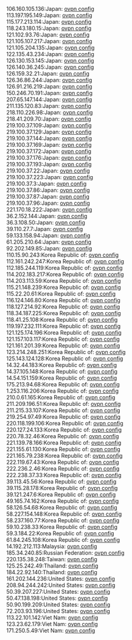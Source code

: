 106.160.105.136:Japan: [ovpn config](vpn/106_160_105_136.ovpn)  
113.197.195.149:Japan: [ovpn config](vpn/113_197_195_149.ovpn)  
115.177.213.114:Japan: [ovpn config](vpn/115_177_213_114.ovpn)  
118.243.180.15:Japan: [ovpn config](vpn/118_243_180_15.ovpn)  
121.102.93.76:Japan: [ovpn config](vpn/121_102_93_76.ovpn)  
121.105.107.217:Japan: [ovpn config](vpn/121_105_107_217.ovpn)  
121.105.204.135:Japan: [ovpn config](vpn/121_105_204_135.ovpn)  
122.135.43.234:Japan: [ovpn config](vpn/122_135_43_234.ovpn)  
126.130.153.145:Japan: [ovpn config](vpn/126_130_153_145.ovpn)  
126.140.36.245:Japan: [ovpn config](vpn/126_140_36_245.ovpn)  
126.159.32.21:Japan: [ovpn config](vpn/126_159_32_21.ovpn)  
126.36.86.244:Japan: [ovpn config](vpn/126_36_86_244.ovpn)  
126.91.216.219:Japan: [ovpn config](vpn/126_91_216_219.ovpn)  
150.246.70.191:Japan: [ovpn config](vpn/150_246_70_191.ovpn)  
207.65.147.144:Japan: [ovpn config](vpn/207_65_147_144.ovpn)  
211.135.120.83:Japan: [ovpn config](vpn/211_135_120_83.ovpn)  
218.110.226.98:Japan: [ovpn config](vpn/218_110_226_98.ovpn)  
218.41.209.70:Japan: [ovpn config](vpn/218_41_209_70.ovpn)  
219.100.37.109:Japan: [ovpn config](vpn/219_100_37_109.ovpn)  
219.100.37.129:Japan: [ovpn config](vpn/219_100_37_129.ovpn)  
219.100.37.144:Japan: [ovpn config](vpn/219_100_37_144.ovpn)  
219.100.37.169:Japan: [ovpn config](vpn/219_100_37_169.ovpn)  
219.100.37.172:Japan: [ovpn config](vpn/219_100_37_172.ovpn)  
219.100.37.176:Japan: [ovpn config](vpn/219_100_37_176.ovpn)  
219.100.37.193:Japan: [ovpn config](vpn/219_100_37_193.ovpn)  
219.100.37.22:Japan: [ovpn config](vpn/219_100_37_22.ovpn)  
219.100.37.223:Japan: [ovpn config](vpn/219_100_37_223.ovpn)  
219.100.37.3:Japan: [ovpn config](vpn/219_100_37_3.ovpn)  
219.100.37.86:Japan: [ovpn config](vpn/219_100_37_86.ovpn)  
219.100.37.87:Japan: [ovpn config](vpn/219_100_37_87.ovpn)  
219.100.37.96:Japan: [ovpn config](vpn/219_100_37_96.ovpn)  
221.170.18.222:Japan: [ovpn config](vpn/221_170_18_222.ovpn)  
36.2.152.144:Japan: [ovpn config](vpn/36_2_152_144.ovpn)  
36.3.108.50:Japan: [ovpn config](vpn/36_3_108_50.ovpn)  
39.110.27.7:Japan: [ovpn config](vpn/39_110_27_7.ovpn)  
59.133.158.94:Japan: [ovpn config](vpn/59_133_158_94.ovpn)  
61.205.210.64:Japan: [ovpn config](vpn/61_205_210_64.ovpn)  
92.202.149.85:Japan: [ovpn config](vpn/92_202_149_85.ovpn)  
110.15.90.243:Korea Republic of: [ovpn config](vpn/110_15_90_243.ovpn)  
112.161.242.247:Korea Republic of: [ovpn config](vpn/112_161_242_247.ovpn)  
112.185.244.119:Korea Republic of: [ovpn config](vpn/112_185_244_119.ovpn)  
114.202.183.217:Korea Republic of: [ovpn config](vpn/114_202_183_217.ovpn)  
114.203.113.59:Korea Republic of: [ovpn config](vpn/114_203_113_59.ovpn)  
115.21.148.239:Korea Republic of: [ovpn config](vpn/115_21_148_239.ovpn)  
115.22.20.61:Korea Republic of: [ovpn config](vpn/115_22_20_61.ovpn)  
116.124.146.80:Korea Republic of: [ovpn config](vpn/116_124_146_80.ovpn)  
118.127.214.92:Korea Republic of: [ovpn config](vpn/118_127_214_92.ovpn)  
118.34.187.225:Korea Republic of: [ovpn config](vpn/118_34_187_225.ovpn)  
118.41.25.108:Korea Republic of: [ovpn config](vpn/118_41_25_108.ovpn)  
119.197.232.111:Korea Republic of: [ovpn config](vpn/119_197_232_111.ovpn)  
121.125.174.196:Korea Republic of: [ovpn config](vpn/121_125_174_196.ovpn)  
121.157.103.117:Korea Republic of: [ovpn config](vpn/121_157_103_117.ovpn)  
121.161.201.39:Korea Republic of: [ovpn config](vpn/121_161_201_39.ovpn)  
123.214.248.251:Korea Republic of: [ovpn config](vpn/123_214_248_251.ovpn)  
125.143.124.128:Korea Republic of: [ovpn config](vpn/125_143_124_128.ovpn)  
14.32.44.183:Korea Republic of: [ovpn config](vpn/14_32_44_183.ovpn)  
14.37.105.148:Korea Republic of: [ovpn config](vpn/14_37_105_148.ovpn)  
14.54.151.159:Korea Republic of: [ovpn config](vpn/14_54_151_159.ovpn)  
175.213.94.68:Korea Republic of: [ovpn config](vpn/175_213_94_68.ovpn)  
1.253.116.206:Korea Republic of: [ovpn config](vpn/1_253_116_206.ovpn)  
210.0.61.165:Korea Republic of: [ovpn config](vpn/210_0_61_165.ovpn)  
211.209.196.51:Korea Republic of: [ovpn config](vpn/211_209_196_51.ovpn)  
211.215.33.107:Korea Republic of: [ovpn config](vpn/211_215_33_107.ovpn)  
219.254.97.49:Korea Republic of: [ovpn config](vpn/219_254_97_49.ovpn)  
220.118.199.106:Korea Republic of: [ovpn config](vpn/220_118_199_106.ovpn)  
220.127.24.133:Korea Republic of: [ovpn config](vpn/220_127_24_133.ovpn)  
220.78.32.46:Korea Republic of: [ovpn config](vpn/220_78_32_46.ovpn)  
221.139.78.166:Korea Republic of: [ovpn config](vpn/221_139_78_166.ovpn)  
221.155.61.130:Korea Republic of: [ovpn config](vpn/221_155_61_130.ovpn)  
221.165.79.238:Korea Republic of: [ovpn config](vpn/221_165_79_238.ovpn)  
222.119.67.43:Korea Republic of: [ovpn config](vpn/222_119_67_43.ovpn)  
222.236.2.46:Korea Republic of: [ovpn config](vpn/222_236_2_46.ovpn)  
222.238.37.33:Korea Republic of: [ovpn config](vpn/222_238_37_33.ovpn)  
39.113.45.56:Korea Republic of: [ovpn config](vpn/39_113_45_56.ovpn)  
39.115.28.178:Korea Republic of: [ovpn config](vpn/39_115_28_178.ovpn)  
39.121.247.6:Korea Republic of: [ovpn config](vpn/39_121_247_6.ovpn)  
49.165.74.162:Korea Republic of: [ovpn config](vpn/49_165_74_162.ovpn)  
58.126.54.68:Korea Republic of: [ovpn config](vpn/58_126_54_68.ovpn)  
58.227.154.148:Korea Republic of: [ovpn config](vpn/58_227_154_148.ovpn)  
58.237.160.77:Korea Republic of: [ovpn config](vpn/58_237_160_77.ovpn)  
59.10.238.33:Korea Republic of: [ovpn config](vpn/59_10_238_33.ovpn)  
59.3.184.22:Korea Republic of: [ovpn config](vpn/59_3_184_22.ovpn)  
61.84.245.108:Korea Republic of: [ovpn config](vpn/61_84_245_108.ovpn)  
14.192.212.113:Malaysia: [ovpn config](vpn/14_192_212_113.ovpn)  
185.34.240.85:Russian Federation: [ovpn config](vpn/185_34_240_85.ovpn)  
220.135.38.248:Taiwan: [ovpn config](vpn/220_135_38_248.ovpn)  
125.25.242.49:Thailand: [ovpn config](vpn/125_25_242_49.ovpn)  
184.22.92.140:Thailand: [ovpn config](vpn/184_22_92_140.ovpn)  
161.202.144.236:United States: [ovpn config](vpn/161_202_144_236.ovpn)  
208.94.244.242:United States: [ovpn config](vpn/208_94_244_242.ovpn)  
50.39.207.227:United States: [ovpn config](vpn/50_39_207_227.ovpn)  
50.47.138.198:United States: [ovpn config](vpn/50_47_138_198.ovpn)  
50.90.199.209:United States: [ovpn config](vpn/50_90_199_209.ovpn)  
72.203.93.196:United States: [ovpn config](vpn/72_203_93_196.ovpn)  
113.22.101.142:Viet Nam: [ovpn config](vpn/113_22_101_142.ovpn)  
123.23.62.179:Viet Nam: [ovpn config](vpn/123_23_62_179.ovpn)  
171.250.5.49:Viet Nam: [ovpn config](vpn/171_250_5_49.ovpn)  
